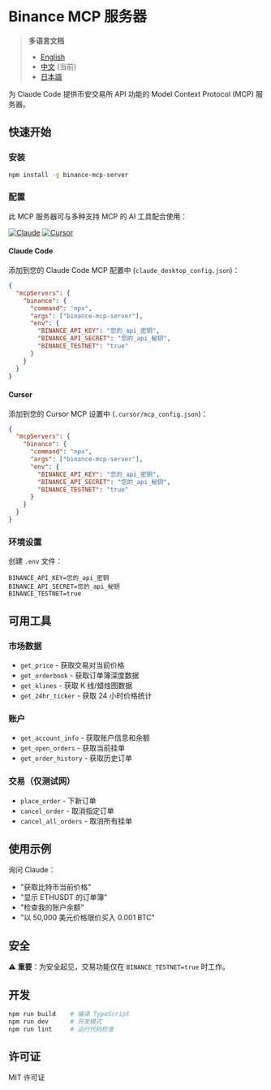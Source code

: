# Binance MCP 服务器

> **多语言文档**
> - [English](README.md)
> - [中文](README_zh.md) (当前)
> - [日本語](README_ja.md)

为 Claude Code 提供币安交易所 API 功能的 Model Context Protocol (MCP) 服务器。

## 快速开始

### 安装

```bash
npm install -g binance-mcp-server
```

### 配置

此 MCP 服务器可与多种支持 MCP 的 AI 工具配合使用：

[![Claude](https://img.shields.io/badge/Claude-FF6B35?style=for-the-badge&logo=anthropic&logoColor=white)](https://claude.ai)
[![Cursor](https://img.shields.io/badge/Cursor-000000?style=for-the-badge&logo=cursor&logoColor=white)](https://cursor.sh)

#### Claude Code

添加到您的 Claude Code MCP 配置中 (`claude_desktop_config.json`)：

```json
{
  "mcpServers": {
    "binance": {
      "command": "npx",
      "args": ["binance-mcp-server"],
      "env": {
        "BINANCE_API_KEY": "您的_api_密钥",
        "BINANCE_API_SECRET": "您的_api_秘钥",
        "BINANCE_TESTNET": "true"
      }
    }
  }
}
```

#### Cursor

添加到您的 Cursor MCP 设置中 (`.cursor/mcp_config.json`)：

```json
{
  "mcpServers": {
    "binance": {
      "command": "npx",
      "args": ["binance-mcp-server"],
      "env": {
        "BINANCE_API_KEY": "您的_api_密钥",
        "BINANCE_API_SECRET": "您的_api_秘钥",
        "BINANCE_TESTNET": "true"
      }
    }
  }
}
```

### 环境设置

创建 `.env` 文件：
```env
BINANCE_API_KEY=您的_api_密钥
BINANCE_API_SECRET=您的_api_秘钥
BINANCE_TESTNET=true
```

## 可用工具

### 市场数据
- `get_price` - 获取交易对当前价格
- `get_orderbook` - 获取订单簿深度数据
- `get_klines` - 获取 K 线/蜡烛图数据
- `get_24hr_ticker` - 获取 24 小时价格统计

### 账户
- `get_account_info` - 获取账户信息和余额
- `get_open_orders` - 获取当前挂单
- `get_order_history` - 获取历史订单

### 交易（仅测试网）
- `place_order` - 下新订单
- `cancel_order` - 取消指定订单
- `cancel_all_orders` - 取消所有挂单

## 使用示例

询问 Claude：
- "获取比特币当前价格"
- "显示 ETHUSDT 的订单簿"
- "检查我的账户余额"
- "以 50,000 美元价格限价买入 0.001 BTC"

## 安全

⚠️ **重要**：为安全起见，交易功能仅在 `BINANCE_TESTNET=true` 时工作。

## 开发

```bash
npm run build    # 编译 TypeScript
npm run dev      # 开发模式
npm run lint     # 运行代码检查
```

## 许可证

MIT 许可证